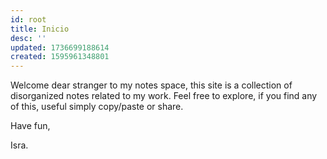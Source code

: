 ```yaml
---
id: root
title: Inicio
desc: ''
updated: 1736699188614
created: 1595961348801
---
```


Welcome dear stranger to my notes space, this site is a collection of disorganized notes related to my work. Feel free to explore, if you find any of this, useful simply copy/paste or share. 

Have fun,

Isra.

